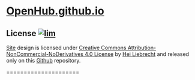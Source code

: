[OpenHub.github.io][web]
=====================

License  [![lim]][lic]
-------
[Site][web] design is licensed under [Creative Commons Attribution-NonCommercial-NoDerivatives 4.0 License][lic] by [Hei Liebrecht][HL] and released only on this [Github][git] repository.

[lic]: http://creativecommons.org/licenses/by-nc-nd/4.0
[lim]: https://img.shields.io/badge/CC%20BY--NC--ND-4.0-blue.svg?style=flat-square
[web]: http://open.ninja.to
[git]: https://github.com/OpenHub/OpenHub.github.io
[HL]: http://darkmorpher.ml

=====================
